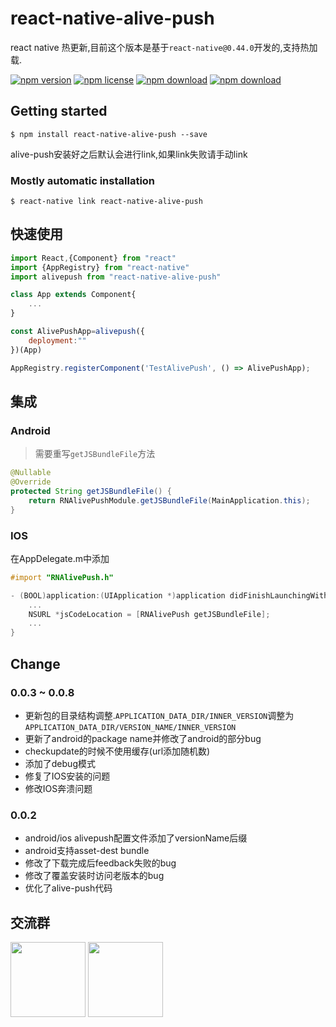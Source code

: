 # react-native-alive-push

react native 热更新,目前这个版本是基于`react-native@0.44.0`开发的,支持热加载.

<!-- badge -->

[![npm version](https://img.shields.io/npm/v/react-native-alive-push.svg)](https://www.npmjs.com/package/react-native-alive-push)
[![npm license](https://img.shields.io/npm/l/react-native-alive-push.svg)](https://www.npmjs.com/package/react-native-alive-push)
[![npm download](https://img.shields.io/npm/dm/react-native-alive-push.svg)](https://www.npmjs.com/package/react-native-alive-push)
[![npm download](https://img.shields.io/npm/dt/react-native-alive-push.svg)](https://www.npmjs.com/package/react-native-alive-push)

<!-- endbadge -->

## Getting started

`$ npm install react-native-alive-push --save`

alive-push安装好之后默认会进行link,如果link失败请手动link

### Mostly automatic installation

`$ react-native link react-native-alive-push`

## 快速使用

```javascript
import React,{Component} from "react"
import {AppRegistry} from "react-native"
import alivepush from "react-native-alive-push"

class App extends Component{
    ...
}

const AlivePushApp=alivepush({
    deployment:""
})(App)

AppRegistry.registerComponent('TestAlivePush', () => AlivePushApp);

```

## 集成

### Android

> 需要重写`getJSBundleFile`方法

```java
@Nullable
@Override
protected String getJSBundleFile() {
    return RNAlivePushModule.getJSBundleFile(MainApplication.this);
}
```

### IOS

在AppDelegate.m中添加 

```objective-c
#import "RNAlivePush.h"

- (BOOL)application:(UIApplication *)application didFinishLaunchingWithOptions:(NSDictionary *)launchOptions{
    ...
    NSURL *jsCodeLocation = [RNAlivePush getJSBundleFile];
    ...
} 
```

## Change

### 0.0.3 ~ 0.0.8

-   更新包的目录结构调整.`APPLICATION_DATA_DIR/INNER_VERSION`调整为`APPLICATION_DATA_DIR/VERSION_NAME/INNER_VERSION`
-   更新了android的package name并修改了android的部分bug
-   checkupdate的时候不使用缓存(url添加随机数)
-   添加了debug模式
-   修复了IOS安装的问题
-   修改IOS奔溃问题

### 0.0.2

-   android/ios alivepush配置文件添加了versionName后缀
-   android支持asset-dest bundle
-   修改了下载完成后feedback失败的bug
-   修改了覆盖安装时访问老版本的bug
-   优化了alive-push代码

## 交流群

<img src="https://raw.githubusercontent.com/alivepush/react-native-alive-push/master/assets/qr1.jpg" width="120"/>
<img src="https://raw.githubusercontent.com/alivepush/react-native-alive-push/master/assets/qr1.jpg" width="120"/>
